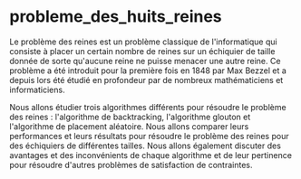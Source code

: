# probleme_des_huits_reines

Le problème des reines est un problème classique de l'informatique qui consiste à placer un
certain nombre de reines sur un échiquier de taille donnée de sorte qu'aucune reine ne puisse
menacer une autre reine. Ce problème a été introduit pour la première fois en 1848 par Max
Bezzel et a depuis lors été étudié en profondeur par de nombreux mathématiciens et
informaticiens.

Nous allons étudier trois algorithmes différents pour résoudre le problème des
reines : l'algorithme de backtracking, l'algorithme glouton et l'algorithme de placement aléatoire.
Nous allons comparer leurs performances et leurs résultats pour résoudre le problème des
reines pour des échiquiers de différentes tailles. Nous allons également discuter des avantages
et des inconvénients de chaque algorithme et de leur pertinence pour résoudre d'autres
problèmes de satisfaction de contraintes.